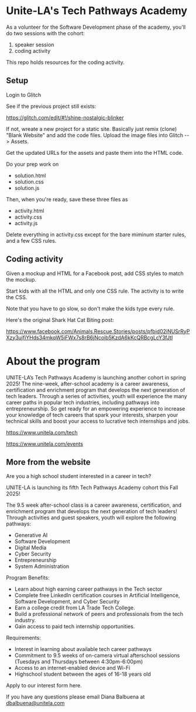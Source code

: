 # Unite-LA's Tech Pathways Academy

As a volunteer for the Software Development phase of the academy, you'll do two
sessions with the cohort:

1. speaker session
2. coding activity

This repo holds resources for the coding activity.

## Setup

Login to Glitch

See if the previous project still exists:

https://glitch.com/edit/#!/shine-nostalgic-blinker

If not, wreate a new project for a static site. Basically just remix (clone)
"Blank Website" and add the code files. Upload the image files into Glitch -->
Assets.

Get the updated URLs for the assets and paste them into the HTML code.

Do your prep work on

- solution.html
- solution.css
- solution.js

Then, when you're ready, save these three files as

- activity.html
- activity.css
- activity.js

Delete everything in activity.css except for the bare miminum starter rules, and a few CSS rules.

## Coding activity

Given a mockup and HTML for a Facebook post, add CSS styles to match the mockup.

Start kids with all the HTML and only one CSS rule. The activity is to write the
CSS.

Note that you have to go slow, so don't make the kids type every rule.

Here's the original Shark Hat Cat Biting post:

https://www.facebook.com/Animals.Rescue.Stories/posts/pfbid02iNUSrRyPXzy3ujfiYHds34mkqW5iFWx7s8rB6jNcoib5KzdA6kKcQRBcgLcY3fJtl

# About the program

UNITE-LA’s Tech Pathways Academy is launching another cohort in spring 2025! The
nine-week, after-school academy is a career awareness, certification and
enrichment program that develops the next generation of tech leaders. Through a
series of activities, youth will experience the many career paths in popular
tech industries, including pathways into entrepreneurship. So get ready for an
empowering experience to increase your knowledge of tech careers that spark your
interests, sharpen your technical skills and boost your access to lucrative tech
internships and jobs.

https://www.unitela.com/tech

https://www.unitela.com/events

## More from the website

Are you a high school student interested in a career in tech?

UNITE-LA is launching its fifth Tech Pathways Academy cohort this Fall 2025!

The 9.5 week after-school class is a career awareness, certification, and
enrichment program that develops the next generation of tech leaders! Through
activities and guest speakers, youth will explore the following pathways:

- Generative AI
- Software Development
- Digital Media
- Cyber Security
- Entrepreneurship
- System Administration

Program Benefits:

- Learn about high earning career pathways in the Tech sector
- Complete free LinkedIn certification courses in Artificial Intelligence,
  Software Development, and Cyber Security
- Earn a college credit from LA Trade Tech College.
- Build a professional network of peers and professionals from the tech industry.
- Gain access to paid tech internship opportunities.

Requirements:

- Interest in learning about available tech career pathways
- Commitment to 9.5 weeks of on-camera virtual afterschool sessions (Tuesdays
  and Thursdays between 4:30pm-6:00pm)
- Access to an internet-enabled device and Wi-Fi
- Highschool student between the ages of 16-18 years old

Apply to our interest form here.

If you have any questions please email Diana Balbuena at dbalbuena@unitela.com
